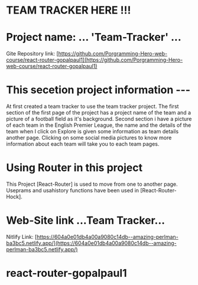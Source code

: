 # TEAM TRACKER HERE !!!

# Project name: ... 'Team-Tracker' ...

Gite Repository link: [https://github.com/Porgramming-Hero-web-course/react-router-gopalpaul1](https://github.com/Porgramming-Hero-web-course/react-router-gopalpaul1)


# This secetion project information ---

At first created a team tracker to use the team tracker project. The first section of the first page of the project has a project name of the team and a picture of a football field as it's background. Second section i have a picture of each team in the English Premier League, the name and the details of the team when I click on Explore is given some information as team details another page. Clicking on some social media pictures to know more information about each team will take you to each team pages.


# Using Router in this project

This Project [React-Router] is used to move from one to another page. Useprams and usahistory functions have been used in [React-Router-Hock].


# Web-Site link ...Team Tracker...

Nitlify Link: [https://604a0e01db4a00a9080c14db--amazing-perlman-ba3bc5.netlify.app/](https://604a0e01db4a00a9080c14db--amazing-perlman-ba3bc5.netlify.app/)

# react-router-gopalpaul1
